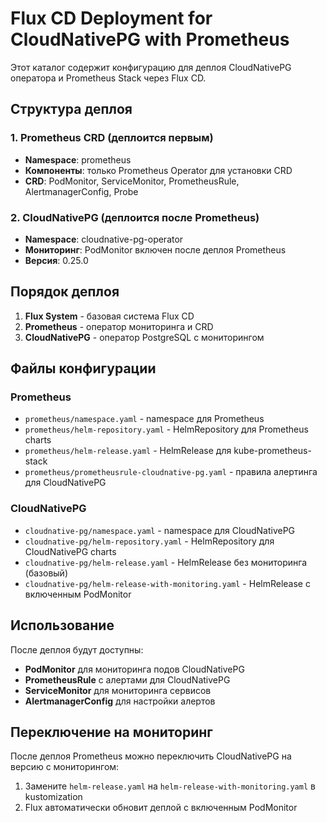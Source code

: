 # Flux CD Deployment for CloudNativePG with Prometheus

Этот каталог содержит конфигурацию для деплоя CloudNativePG оператора и Prometheus Stack через Flux CD.

## Структура деплоя

### 1. Prometheus CRD (деплоится первым)
- **Namespace**: prometheus
- **Компоненты**: только Prometheus Operator для установки CRD
- **CRD**: PodMonitor, ServiceMonitor, PrometheusRule, AlertmanagerConfig, Probe

### 2. CloudNativePG (деплоится после Prometheus)
- **Namespace**: cloudnative-pg-operator
- **Мониторинг**: PodMonitor включен после деплоя Prometheus
- **Версия**: 0.25.0

## Порядок деплоя

1. **Flux System** - базовая система Flux CD
2. **Prometheus** - оператор мониторинга и CRD
3. **CloudNativePG** - оператор PostgreSQL с мониторингом

## Файлы конфигурации

### Prometheus
- `prometheus/namespace.yaml` - namespace для Prometheus
- `prometheus/helm-repository.yaml` - HelmRepository для Prometheus charts
- `prometheus/helm-release.yaml` - HelmRelease для kube-prometheus-stack
- `prometheus/prometheusrule-cloudnative-pg.yaml` - правила алертинга для CloudNativePG

### CloudNativePG
- `cloudnative-pg/namespace.yaml` - namespace для CloudNativePG
- `cloudnative-pg/helm-repository.yaml` - HelmRepository для CloudNativePG charts
- `cloudnative-pg/helm-release.yaml` - HelmRelease без мониторинга (базовый)
- `cloudnative-pg/helm-release-with-monitoring.yaml` - HelmRelease с включенным PodMonitor

## Использование

После деплоя будут доступны:
- **PodMonitor** для мониторинга подов CloudNativePG
- **PrometheusRule** с алертами для CloudNativePG
- **ServiceMonitor** для мониторинга сервисов
- **AlertmanagerConfig** для настройки алертов

## Переключение на мониторинг

После деплоя Prometheus можно переключить CloudNativePG на версию с мониторингом:
1. Замените `helm-release.yaml` на `helm-release-with-monitoring.yaml` в kustomization
2. Flux автоматически обновит деплой с включенным PodMonitor

